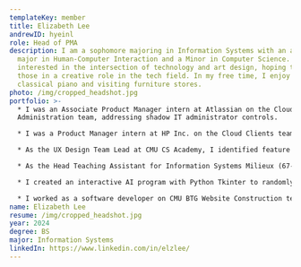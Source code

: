 ```yaml
---
templateKey: member
title: Elizabeth Lee
andrewID: hyeinl
role: Head of PMA
description: I am a sophomore majoring in Information Systems with an additional
  major in Human-Computer Interaction and a Minor in Computer Science. I am
  interested in the intersection of technology and art design, hoping to combine
  those in a creative role in the tech field. In my free time, I enjoy playing
  classical piano and visiting furniture stores.
photo: /img/cropped_headshot.jpg
portfolio: >-
  * I was an Associate Product Manager intern at Atlassian on the Cloud
  Administration team, addressing shadow IT administrator controls.

  * I was a Product Manager intern at HP Inc. on the Cloud Clients team, focusing on the admin onboarding experience for HP’s Cloud Endpoint Manager. 

  * As the UX Design Team Lead at CMU CS Academy, I identified feature priorities, wrote features documentation for smooth handoff to developers, and presented progress on Figma to 30+ people weekly.

  * As the Head Teaching Assistant for Information Systems Milieux (67-250), I held office hours for web development (HTML/CSS/JavaScript), database (SQL), and business analysis projects, as well as leading grading sessions and coordinating grading plans.

  * I created an interactive AI program with Python Tkinter to randomly generate mazes of varying difficulty and their corresponding solutions using Dijkstra's, Prim's, BFS, and Binary Tree algorithms.

  * I worked as a software developer on CMU BTG Website Construction team.
name: Elizabeth Lee
resume: /img/cropped_headshot.jpg
year: 2024
degree: BS
major: Information Systems
linkedIn: https://www.linkedin.com/in/elzlee/
---
```

